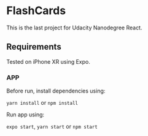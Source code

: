 # FlashCards

This is the last project for Udacity Nanodegree React.

## Requirements

Tested on iPhone XR using Expo.

### APP

Before run, install dependencies using:

`yarn install` or `npm install`

Run app using:

`expo start`, `yarn start` or `npm start`
